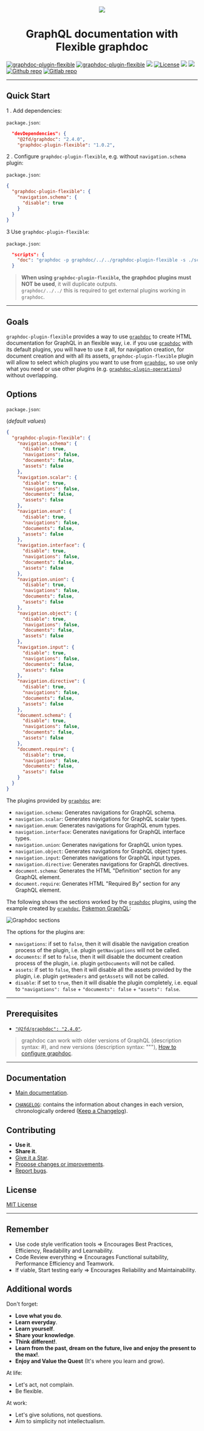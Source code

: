 <p align="center">
  <br/>
  <a href="https://graphdoc-plugins.github.io"><img src="docs/graphdoc-plugin-flexible.png" alt=" "/></a>
</p>

<h1 align="center">GraphQL documentation with Flexible graphdoc</h1>

[![graphdoc-plugin-flexible](https://badgen.net/badge/homepage/graphdoc-plugin-flexible/blue)](https://graphdoc-plugins.github.io)
[![graphdoc-plugin-flexible](https://badgen.net/badge/npm%20pack/graphdoc-plugin-flexible/blue)](https://www.npmjs.com/package/graphdoc-plugin-flexible)
[![ ](https://badgen.net/npm/v/graphdoc-plugin-flexible)](https://www.npmjs.com/package/graphdoc-plugin-flexible)
[![License](https://img.shields.io/github/license/mashape/apistatus.svg)](LICENSE.txt)
[![ ](https://badgen.net/badge/test/passing/green)](https://gmullerb.gitlab.io/graphdoc-plugin-flexible/tests/tests_report.html)
[![ ](https://gitlab.com/gmullerb/graphdoc-plugin-flexible/badges/master/coverage.svg)](https://gmullerb.gitlab.io/graphdoc-plugin-flexible/coverage/index.html)
[![Github repo](https://badgen.net/badge/icon/github?icon=github&label)](https://github.com/gmullerb/graphdoc-plugin-flexible)
[![Gitlab repo](https://badgen.net/badge/icon/gitlab?icon=gitlab&label)](https://gitlab.com/gmullerb/graphdoc-plugin-flexible)

__________________

## Quick Start

1 . Add dependencies:

`package.json`:

```json
  "devDependencies": {
    "@2fd/graphdoc": "2.4.0",
    "graphdoc-plugin-flexible": "1.0.2",
```

2 . Configure `graphdoc-plugin-flexible`, e.g. without `navigation.schema` plugin:

`package.json`:

```json
{
  "graphdoc-plugin-flexible": {
    "navigation.schema": {
      "disable": true
    }
  }
}
```

3 Use `graphdoc-plugin-flexible`:

`package.json`:

```json
  "scripts": {
    "doc": "graphdoc -p graphdoc/../../graphdoc-plugin-flexible -s ./schema.graphql -o ./build/documentation"
  }
```

> **When using `graphdoc-plugin-flexible`, the graphdoc plugins must NOT be used**, it will duplicate outputs.  
> `graphdoc/../../` this is required to get external plugins working in `graphdoc`.

__________________

## Goals

`graphdoc-plugin-flexible` provides a way to use [`graphdoc`](https://www.npmjs.com/package/@2fd/graphdoc) to create HTML documentation for GraphQL in an flexible way, i.e. if you use [`graphdoc`](https://github.com/2fd/graphdoc) with its default plugins, you will have to use it all, for navigation creation, for document creation and with all its assets, `graphdoc-plugin-flexible` plugin will allow to select which plugins you want to use from [`graphdoc`](https://www.npmjs.com/package/@2fd/graphdoc), so use only what you need or use other plugins (e.g. [`graphdoc-plugin-operations`](https://www.npmjs.com/package/graphdoc-plugin-flexible)) without overlapping.

## Options

`package.json`:

(*default values*)

```json
{
  "graphdoc-plugin-flexible": {
    "navigation.schema": {
      "disable": true,
      "navigations": false,
      "documents": false,
      "assets": false
    },
    "navigation.scalar": {
      "disable": true,
      "navigations": false,
      "documents": false,
      "assets": false
    },
    "navigation.enum": {
      "disable": true,
      "navigations": false,
      "documents": false,
      "assets": false
    },
    "navigation.interface": {
      "disable": true,
      "navigations": false,
      "documents": false,
      "assets": false
    },
    "navigation.union": {
      "disable": true,
      "navigations": false,
      "documents": false,
      "assets": false
    },
    "navigation.object": {
      "disable": true,
      "navigations": false,
      "documents": false,
      "assets": false
    },
    "navigation.input": {
      "disable": true,
      "navigations": false,
      "documents": false,
      "assets": false
    },
    "navigation.directive": {
      "disable": true,
      "navigations": false,
      "documents": false,
      "assets": false
    },
    "document.schema": {
      "disable": true,
      "navigations": false,
      "documents": false,
      "assets": false
    },
    "document.require": {
      "disable": true,
      "navigations": false,
      "documents": false,
      "assets": false
    }
  }
}
```

The plugins provided by [`graphdoc`](https://www.npmjs.com/package/@2fd/graphdoc) are:

* `navigation.schema`: Generates navigations for GraphQL schema.
* `navigation.scalar`: Generates navigations for GraphQL scalar types.
* `navigation.enum`: Generates navigations for GraphQL enum types.
* `navigation.interface`: Generates navigations for GraphQL interface types.
* `navigation.union`: Generates navigations for GraphQL union types.
* `navigation.object`: Generates navigations for GraphQL object types.
* `navigation.input`: Generates navigations for GraphQL input types.
* `navigation.directive`: Generates navigations for GraphQL directives.
* `document.schema`: Generates the HTML "Definition" section for any GraphQL element.
* `document.require`: Generates HTML "Required By" section for any GraphQL element.

The following shows the sections worked by the [`graphdoc`](https://www.npmjs.com/package/@2fd/graphdoc) plugins, using the example created by [`graphdoc`](https://www.npmjs.com/package/@2fd/graphdoc), [Pokemon GraphQL](https://2fd.github.io/graphdoc/pokemon/pokemonattack.doc.html):

![Graphdoc sections](docs/graphdoc-sections.svg)

The options for the plugins are:

* `navigations`: if set to `false`, then it will disable the navigation creation process of the plugin, i.e. plugin `getNavigations` will not be called.
* `documents`: if set to `false`, then it will disable the document creation process of the plugin, i.e. plugin `getDocuments` will not be called.
* `assets`: if set to `false`, then it will disable all the assets provided by the plugin, i.e. plugin `getHeaders` and `getAssets` will not be called.
* `disable`: if set to `true`, then it will disable the plugin completely, i.e. equal to `"navigations": false` + `"documents": false` + `"assets": false`.

__________________

## Prerequisites

* [`"@2fd/graphdoc": "2.4.0"`](https://www.npmjs.com/package/@2fd/graphdoc/v/2.4.0).

> graphdoc can work with older versions of GraphQL (description syntax: #), and new versions (description syntax: """), [How to configure graphdoc](https://graphdoc-plugins.github.io/docs/how-to-configure-graphdoc.html).

__________________

## Documentation

* [Main documentation](https://graphdoc-plugins.github.io/docs/graphdoc-plugin-flexible.html).

* [`CHANGELOG`](CHANGELOG.html): contains the information about changes in each version, chronologically ordered ([Keep a Changelog](http://keepachangelog.com)).

## Contributing

* **Use it**.
* **Share it**.
* [Give it a Star](https://github.com/gmullerb/graphdoc-plugin-flexible).
* [Propose changes or improvements](https://github.com/gmullerb/graphdoc-plugin-flexible/issues).
* [Report bugs](https://github.com/gmullerb/graphdoc-plugin-flexible/issues).

## License

[MIT License](LICENSE.txt)

__________________

## Remember

* Use code style verification tools => Encourages Best Practices, Efficiency, Readability and Learnability.
* Code Review everything => Encourages Functional suitability, Performance Efficiency and Teamwork.
* If viable, Start testing early => Encourages Reliability and Maintainability.

## Additional words

Don't forget:

* **Love what you do**.
* **Learn everyday**.
* **Learn yourself**.
* **Share your knowledge**.
* **Think different!**.
* **Learn from the past, dream on the future, live and enjoy the present to the max!**.
* **Enjoy and Value the Quest** (It's where you learn and grow).

At life:

* Let's act, not complain.
* Be flexible.

At work:

* Let's give solutions, not questions.
* Aim to simplicity not intellectualism.
